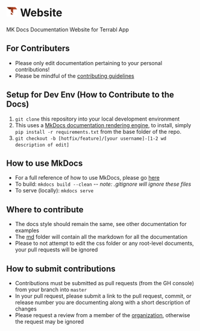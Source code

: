 # <img src="custom_theme/img/logo.png" height=30> Website

MK Docs Documentation Website for Terrabl App

## For Contributers

* Please only edit documentation pertaining to your personal contributions!
* Please be mindful of the [contributing guidelines](CONTRIBUTING.md)

## Setup for Dev Env (How to Contribute to the Docs)

1. `git clone` this repository into your local development environment
2. This uses a [MkDocs documentation rendering engine](https://www.mkdocs.org/), to install, simply `pip install -r requirements.txt` from the base folder of the repo.
3. `git checkout -b [hotfix/feature]/[your username]-[1-2 wd description of edit]`

## How to use MkDocs

* For a full reference of how to use MkDocs, please go [here](https://www.mkdocs.org/)
* To build: `mkdocs build --clean` -- _note: .gitignore will ignore these files_
* To serve (locally): `mkdocs serve`

## Where to contribute

* The docs style should remain the same, see other documentation for examples
* The [md](md/) folder will contain all the markdown for all the documentation
* Please to not attempt to edit the css folder or any root-level documents, your pull requests will be ignored

## How to submit contributions

* Contributions must be submitted as pull requests (from the GH console) from your branch into `master` 
* In your pull request, please submit a link to the pull request, commit, or release number you are documenting along with a short description of changes
* Please request a review from a member of the [organization](https://github.com/orgs/terrabl/people), otherwise the request may be ignored
 
